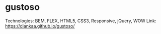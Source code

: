# gustoso
Technologies: BEM, FLEX, HTML5, CSS3, Responsive, jQuery, WOW
Link: https://diankaa.github.io/gustoso/
